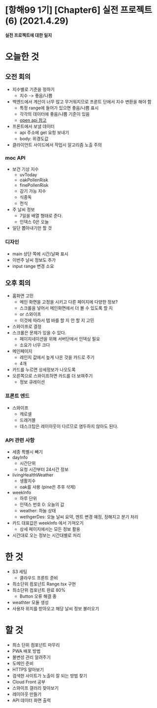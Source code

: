 

# [항해99 1기] [Chapter6] 실전 프로젝트 (6) (2021.4.29)



**실전 프로젝트에 대한 일지**



# 오늘한 것

## 오전 회의

* 지수별로 기준을 정하기
  * 지수 -> 좋음/나쁨
* 백엔드에서 계산이 너무 많고 무거워지므로 프론트 단에서 지수 변환을 해야 함
  * 특정 range에 들어가 있으면 좋음/나쁨 표시
  * 각각의 데이터에 좋음/나쁨 기준이 있음
  * [open api 참고](https://docs.google.com/spreadsheets/d/1Wbv10czlXBtes6mJF3kTe4gOyI3SjJDe1Q8nZSkBa2A/edit#gid=502097102)
* 프론트에서 보낼 데이터
  * api 주소에 get 요청 보내기
  * body: 위경도값
* 클라이언트 사이드에서 작업시 알고리즘 노출 주의



### moc API

* 보건 기상 지수
  * uvToday
  * oakPollenRisk
  * finePollenRisk
  * 감기 가능 지수
  * 식중독
  * 천식
* 주 날씨 정보
  * 7일을 배열 형태로 준다.
  * 인덱스 0은 오늘
* 일단 뽑아내기만 할 것

### 디자인

* main 상단 쪽에 시간/날짜 표시
* 이번주 날씨 정보도 추가
* input range 변경 소요



## 오후 회의

* 홈화면 고민
  * 메인 화면을 고정을 시키고 다른 페이지에 다양한 정보?
  * 스크롤을 넣어서 메인화면에서 더 볼 수 있도록 할 지
  * or 스와이프
  * 이것에 따라서 탭 바를 할 지 안 할 지 고민
* 스와이프로 결정
* 스크롤은 문제가 있을 수 있다.
  * 페이지네이션을 위해 서버단에서 인덱싱 필요
  * 소요가 너무 크다
* 메인페이지
  * 레인지 값에서 높게 나온 것을 카드로 주기
  * 4개
* 카드를 누르면 상세정보가 나오도록
* 오른쪽으로 스와이프하면 카드를 더 보여주기
  * 정보 큐레이션



### 프론트 엔드

* 스와이프
  * 캐로셀
  * 드래거블
  * 데스크탑은 레이아웃이 다르므로 염두하지 않아도 된다.



### API 관련 사항

* 세종 특별시 빼기
* dayInfo
  * 시간단위
  * 요청 시간부터 24시간 정보
* livingHealthWeather
  * 생활지수
  * oak를 사용 (pine은 추후 삭제)
* weekInfo
  * 하루 단위
  * 인덱스 번호 0: 오늘의 값
  * weather: 하늘 상태
  * wethgerDes: 오늘 날씨 요약, 멘트 변경 예정, 정해지고 분기 처리
* 카드 대표값은 weekInfo 에서 가져오기
  * 상세 페이지에서는 모든 정보 활용
* 시간대로 오는 정보는 시간대별로 처리



# 한 것

* S3 세팅
  * 클라우드 프론트 준비
* 최소단위 컴포넌트 Range.tsx 구현
* 최소단위 컴포넌트 완료 80%
  * Button 오류 해결 중
* weathter 모듈 생성
* 사용자 위치를 받아오고 해당 날씨 정보 불러오기



# 할 것

* 최소 단위 컴포넌트 마무리
* PWA 배포 방법
* 불변성 관리 알려주기
* 도메인 준비
* HTTPS 알아보기
* 검색한 사이트가 노출이 잘 되는 방법 찾기
* Cloud Front 공부
* 스와이프 갤러리 찾아보기
* 레이아웃 만들기
* API 데이터 화면 출력